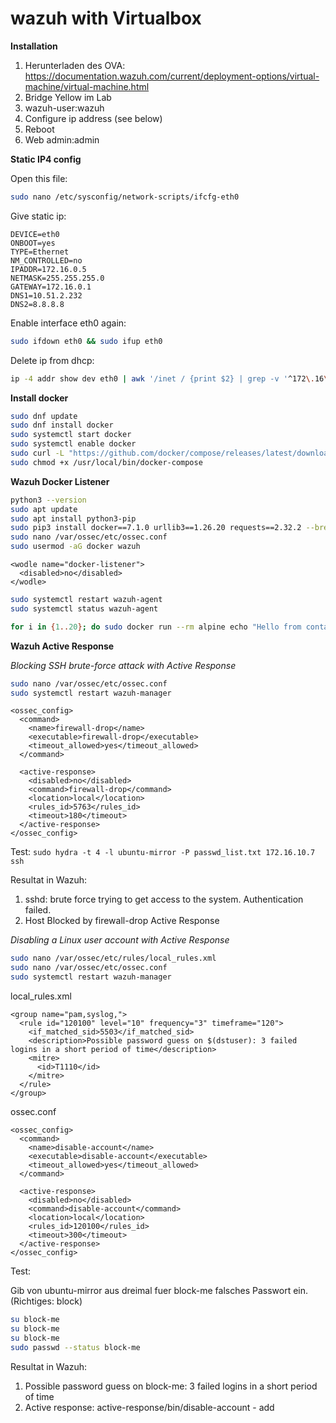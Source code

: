 # wazuh with Virtualbox

**Installation**

1. Herunterladen des OVA: https://documentation.wazuh.com/current/deployment-options/virtual-machine/virtual-machine.html
2. Bridge Yellow im Lab
3. wazuh-user:wazuh
4. Configure ip address (see below)
5. Reboot
6. Web admin:admin

**Static IP4 config**

Open this file:

```bash
sudo nano /etc/sysconfig/network-scripts/ifcfg-eth0
```

Give static ip: 

```
DEVICE=eth0
ONBOOT=yes
TYPE=Ethernet
NM_CONTROLLED=no
IPADDR=172.16.0.5
NETMASK=255.255.255.0
GATEWAY=172.16.0.1
DNS1=10.51.2.232
DNS2=8.8.8.8
```

Enable interface eth0 again:

```bash
sudo ifdown eth0 && sudo ifup eth0
```

Delete ip from dhcp:

```bash
ip -4 addr show dev eth0 | awk '/inet / {print $2} | grep -v '^172\.16\.0\.5' | xargs -n 1 sudo ip addr del $1 dev eth0
```

**Install docker**

```bash
sudo dnf update
sudo dnf install docker
sudo systemctl start docker
sudo systemctl enable docker
sudo curl -L "https://github.com/docker/compose/releases/latest/download/docker-compose-$(uname -s)-$(uname -m)" -o /usr/local/bin/docker-compose
sudo chmod +x /usr/local/bin/docker-compose
```

**Wazuh Docker Listener**

```bash
python3 --version
sudo apt update
sudo apt install python3-pip
sudo pip3 install docker==7.1.0 urllib3==1.26.20 requests==2.32.2 --break-system-packages
sudo nano /var/ossec/etc/ossec.conf
sudo usermod -aG docker wazuh
```

```
<wodle name="docker-listener">
  <disabled>no</disabled>
</wodle>
```


```bash
sudo systemctl restart wazuh-agent
sudo systemctl status wazuh-agent
```

```bash
for i in {1..20}; do sudo docker run --rm alpine echo "Hello from container"; done
```

**Wazuh Active Response**

_Blocking SSH brute-force attack with Active Response_

```bash
sudo nano /var/ossec/etc/ossec.conf
sudo systemctl restart wazuh-manager
```

```
<ossec_config>
  <command>
    <name>firewall-drop</name>
    <executable>firewall-drop</executable>
    <timeout_allowed>yes</timeout_allowed>
  </command>

  <active-response>
    <disabled>no</disabled>
    <command>firewall-drop</command>
    <location>local</location>
    <rules_id>5763</rules_id>
    <timeout>180</timeout>
  </active-response>
</ossec_config>
```

Test: `sudo hydra -t 4 -l ubuntu-mirror -P passwd_list.txt 172.16.10.7 ssh`

Resultat in Wazuh: 
1. sshd: brute force trying to get access to the system. Authentication failed.
2. Host Blocked by firewall-drop Active Response

_Disabling a Linux user account with Active Response_

```bash
sudo nano /var/ossec/etc/rules/local_rules.xml
sudo nano /var/ossec/etc/ossec.conf
sudo systemctl restart wazuh-manager
```

local_rules.xml

```
<group name="pam,syslog,">
  <rule id="120100" level="10" frequency="3" timeframe="120">
    <if_matched_sid>5503</if_matched_sid>
    <description>Possible password guess on $(dstuser): 3 failed logins in a short period of time</description>
    <mitre>
      <id>T1110</id>
    </mitre>
  </rule>
</group>
```

ossec.conf

```
<ossec_config>
  <command>
    <name>disable-account</name>
    <executable>disable-account</executable>
    <timeout_allowed>yes</timeout_allowed>
  </command>

  <active-response>
    <disabled>no</disabled>
    <command>disable-account</command>
    <location>local</location>
    <rules_id>120100</rules_id>
    <timeout>300</timeout>
  </active-response>
</ossec_config>
```

Test:

Gib von ubuntu-mirror aus dreimal fuer block-me falsches Passwort ein. (Richtiges: block)

```bash
su block-me
su block-me
su block-me
sudo passwd --status block-me
```

Resultat in Wazuh: 
1. Possible password guess on block-me: 3 failed logins in a short period of time
2. Active response: active-response/bin/disable-account - add